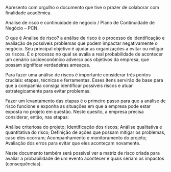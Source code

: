 Apresento com orgulho o documento que tive o prazer de colaborar com finalidade acadêmica.

Analise de risco e continuidade de negocio / Plano de Continuidade de Negócio – PCN. 

O que é Analise de risco? 
a análise de risco é o processo de identificação e avaliação de possíveis problemas que podem impactar negativamente o negócio. Seu principal objetivo é ajudar as organizações a evitar ou mitigar os riscos. É o processo no qual se avalia a real probabilidade de acontecer um cenário socioeconômico adverso aos objetivos da empresa, que possam significar verdadeiras ameaças.

Para fazer uma análise de riscos é importante considerar três pontos cruciais: etapas, técnicas e ferramentas. Esses itens servirão de base para que a companhia consiga identificar possíveis riscos e atuar estrategicamente para evitar problemas.

Fazer um levantamento das etapas é o primeiro passo para que a análise de risco funcione e exponha as situações em que a empresa pode estar exposta no projeto em questão. Neste quesito, a empresa precisa considerar, então, nas etapas: 

Análise criteriosa do projeto;
Identificação dos riscos;
Análise qualitativa e quantitativa do risco;
Definição de ações que possam mitigar os problemas, caso eles ocorram;
Acompanhamento e monitoramento do projeto;
Avaliação dos erros para evitar que eles aconteçam novamente.

Neste documento também será possivel ver a matriz de risco criada para avaliar a probabilidade de um evento acontecer e quais seriam os impactos (consequências).



